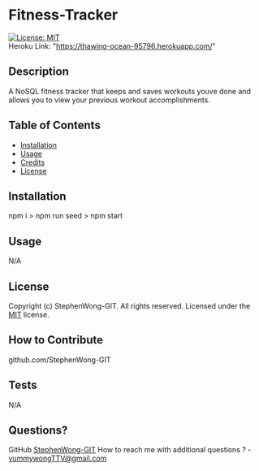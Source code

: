 # Fitness-Tracker

[![License: MIT](https://img.shields.io/badge/License-MIT-blue.svg)](https://opensource.org/licenses/MIT)
<br>
Heroku Link: "https://thawing-ocean-95796.herokuapp.com/"

## Description

A NoSQL fitness tracker that keeps and saves workouts youve done and allows you to view your previous workout accomplishments.

## Table of Contents

- [Installation](#installation)
- [Usage](#usage)
- [Credits](#credits)
- [License](#license)

## Installation

npm i > npm run seed > npm start

## Usage

N/A

## License

Copyright (c) StephenWong-GIT. All rights reserved.
Licensed under the [MIT](https://opensource.org/licenses/MIT) license.

## How to Contribute

github.com/StephenWong-GIT

## Tests

N/A

## Questions?

GitHub [StephenWong-GIT](https://github.com/StephenWong-GIT)
How to reach me with additional questions ? - [yummywongTTV@gmail.com](mailto://yummywongTTV@gmail.com)
